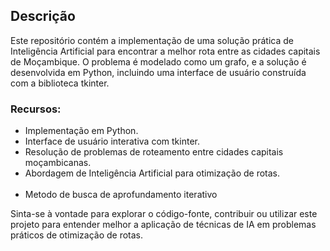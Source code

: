 ## Descrição

Este repositório contém a implementação de uma solução prática de Inteligência Artificial para encontrar a melhor rota entre as cidades capitais de Moçambique. 
O problema é modelado como um grafo, e a solução é desenvolvida em Python, incluindo uma interface de usuário construída com a biblioteca tkinter.

### Recursos:

 - Implementação em Python. <br>
 - Interface de usuário interativa com tkinter. <br>
 - Resolução de problemas de roteamento entre cidades capitais moçambicanas. <br>
 - Abordagem de Inteligência Artificial para otimização de rotas. <br> <br>
 - Metodo de busca de aprofundamento iterativo <br>
 
Sinta-se à vontade para explorar o código-fonte, contribuir ou utilizar este projeto para entender melhor a aplicação de técnicas de IA em problemas práticos de otimização de rotas.
